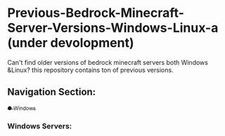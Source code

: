 # Previous-Bedrock-Minecraft-Server-Versions-Windows-Linux-a (under devolopment)
Can't find older versions of bedrock minecraft servers both Windows &Linux? this repository contains ton of previous versions.

## Navigation Section:
[<sub>● Windows</sub>](#Windows-Servers) 

<a name="Windows-Servers"></a> 
### Windows Servers:

